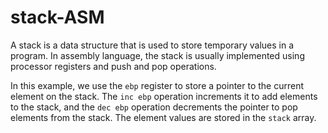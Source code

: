 # stack-ASM

A stack is a data structure that is used to store temporary values ​​in a program. In assembly language, the stack is usually implemented using processor registers and push and pop operations.

In this example, we use the `ebp` register to store a pointer to the current element on the stack. The `inc ebp` operation increments it to add elements to the stack, and the `dec ebp` operation decrements the pointer to pop elements from the stack. The element values ​​are stored in the `stack` array.


